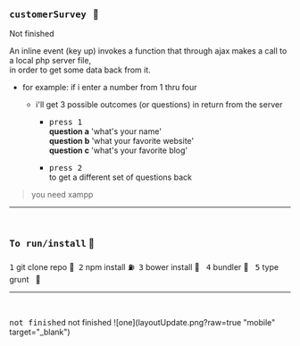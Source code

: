 ### <kbd>customerSurvey</kbd> &nbsp; :rocket:
  Not finished     
  
  An inline event (key up) invokes a function that through ajax makes a call to a local php server file,      
  in order to get some data back from it.     
  - for example: if i enter a number from 1 thru four       
    - i'll get 3 possible outcomes (or questions) in return from the server       
  
        - <kbd>press 1</kbd>       
            **question a** 'what's your name'        
            **question b** 'what your favorite website'       
            **question c** 'what's your favorite blog'        
            
        - <kbd>press 2</kbd>        
            to get a different set of questions back        
  


> you need xampp 

<hr />
<br />


### <kbd>To run/install</kbd> :key:
<kbd>1</kbd> git clone repo :moyai:&nbsp;
<kbd>2</kbd> npm install :fuelpump:&nbsp;
<kbd>3</kbd> bower install :izakaya_lantern: &nbsp;
<kbd>4</kbd> bundler :construction:&nbsp;&nbsp;
<kbd>5</kbd> type grunt  &nbsp;&nbsp;:checkered_flag:





<hr />
  
<br />
  
<kbd>not finished</kbd> not finished
![one](layoutUpdate.png?raw=true "mobile" target="_blank")

